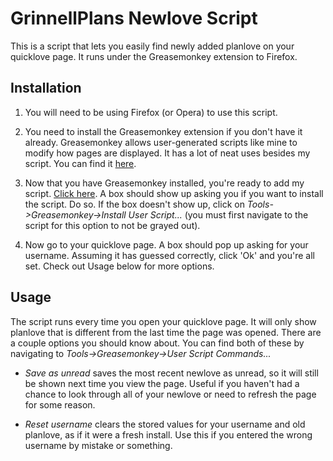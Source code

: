 GrinnellPlans Newlove Script
============================

This is a script that lets you easily find newly added planlove on your quicklove page. It runs under the Greasemonkey extension to Firefox.

Installation
------------

1. You will need to be using Firefox (or Opera) to use this script.

2. You need to install the Greasemonkey extension if you don't have it already. Greasemonkey allows user-generated scripts like mine to modify how pages are displayed. It has a lot of neat uses besides my script. You can find it [here](http://www.greasespot.net).

3. Now that you have Greasemonkey installed, you're ready to add my script. [Click here](http://github.com/youngian/GrinnellPlans-Newlove/raw/master/newlove.user.js). A box should show up asking you if you want to install the script. Do so. If the box doesn't show up, click on _Tools->Greasemonkey->Install User Script..._ (you must first navigate to the script for this option to not be grayed out).

4. Now go to your quicklove page. A box should pop up asking for your username. Assuming it has guessed correctly, click 'Ok' and you're all set. Check out Usage below for more options. 

Usage
-----

The script runs every time you open your quicklove page. It will only show planlove that is different from the last time the page was opened. There are a couple options you should know about. You can find both of these by navigating to _Tools->Greasemonkey->User Script Commands..._

* _Save as unread_ saves the most recent newlove as unread, so it will still be shown next time you view the page. Useful if you haven't had a chance to look through all of your newlove or need to refresh the page for some reason.

* _Reset username_ clears the stored values for your username and old planlove, as if it were a fresh install. Use this if you entered the wrong username by mistake or something.
